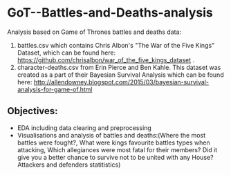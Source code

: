 # GoT--Battles-and-Deaths-analysis

Analysis based on Game of Thrones battles and deaths data:

1. battles.csv which contains Chris Albon's "The War of the Five Kings" Dataset, which can be found here:
https://github.com/chrisalbon/war_of_the_five_kings_dataset . 
2. character-deaths.csv from Erin Pierce and Ben Kahle. This dataset was created as a part of their Bayesian Survival
Analysis which can be found here: http://allendowney.blogspot.com/2015/03/bayesian-survival-analysis-for-game-of.html

## Objectives:

- EDA including data clearing and preprocessing
- Visualisations and analysis of battles and deaths:(Where the most battles were fought?, What were kings favourite battles types when attacking, Which allegiances were most fatal for their members? Did it give you a better chance to survive not to be united with any House?Attackers and defenders statitistics)
